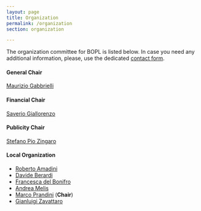 ```yaml
---
layout: page
title: Organization
permalink: /organization
section: organization

---
```


The organization committee for BOPL is listed below. 
In case you need any additional information, please, use the dedicated [contact form](contact.html#contact-form).

#### General Chair

[Maurizio Gabbrielli](https://www.unibo.it/sitoweb/maurizio.gabbrielli)

#### Financial Chair

[Saverio Giallorenzo](https://saveriogiallorenzo.com/)

#### Publicity Chair

[Stefano Pio Zingaro](https://www.unibo.it/sitoweb/stefanopio.zingaro/)

#### Local Organization

* [Roberto Amadini](https://www.unibo.it/sitoweb/roberto.amadini/publications)
* [Davide Berardi](https://www.unibo.it/sitoweb/davide.berardi6/)
* [Francesca del Bonifro](https://www.unibo.it/sitoweb/francesca.delbonifro)
* [Andrea Melis](https://www.unibo.it/sitoweb/a.melis/)
* [Marco Prandini](https://www.unibo.it/sitoweb/marco.prandini) (**Chair**)
* [Gianluigi Zavattaro](https://www.unibo.it/sitoweb/gianluigi.zavattaro)
